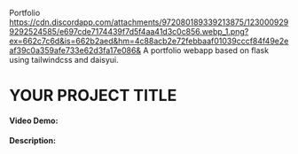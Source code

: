 Portfolio
https://cdn.discordapp.com/attachments/972080189339213875/1230009299292524585/e697cde7174439f7d5f4aa41d3c0c856.webp_1.png?ex=662c7c6d&is=662b2aed&hm=4c88acb2e72febbaaf01039cccf84f49e2eaf39c0a359afe733e62d3fa17e086&
A portfolio webapp based on flask using tailwindcss and daisyui.

# YOUR PROJECT TITLE
#### Video Demo:  <URL HERE>
#### Description: